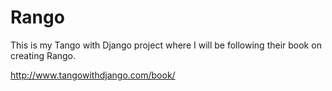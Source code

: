 # Rango
This is my Tango with Django project where I will be following their book on creating Rango.

http://www.tangowithdjango.com/book/
